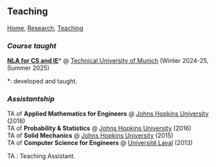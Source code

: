 <p>&nbsp;</p>

## Teaching

[Home](https://venkovic.github.io), [Research](https://venkovic.github.io/research), [Teaching](https://venkovic.github.io/teaching) 

<!--*Online classes*-->

<!--Creator of [__Iterative Methods for Singular and Eigenvalue Problems__](https://venkovic.github.io/.html)<br />Creator of [__Iterative Methods for Multilinear Algebra__](https://venkovic.github.io/.html)-->

### *Course taught*

[__NLA for CS and IE__](https://venkovic.github.io/NLA-for-CS-and-IE)\* @ [Technical University of Munich](https://www.tum.de/en/) (Winter 2024-25, Summer 2025)

\*: developed and taught.

### *Assistantship*

TA of __Applied Mathematics for Engineers__ @ [Johns Hopkins University](https://www.jhu.edu/)  (2018)<br /><!--TA of __Dynamics__ @ [Johns Hopkins University](https://www.jhu.edu/) (2016, 2017)<br />-->TA of __Probability & Statistics__ @ [Johns Hopkins University](https://www.jhu.edu/) (2016)<br />TA of __Solid Mechanics__ @ [Johns Hopkins University](https://www.jhu.edu/) (2015)<br />TA of __Computer Science for Engineers__  @ [Université Laval](https://www.ulaval.ca/en/) (2013)<br /><!--Tutor of High School __Mathematics__ (2009, 2010)-->

TA : Teaching Assistant.